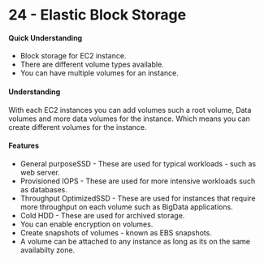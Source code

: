 # 24 - Elastic Block Storage

#### Quick Understanding

* Block storage for EC2 instance.
* There are different volume types available.
* You can have multiple volumes for an instance.

#### Understanding

With each EC2 instances you can add volumes such a root volume, Data volumes and more data volumes for the instance. Which means you can create different volumes for the instance.

#### Features

* General purposeSSD - These are used for typical workloads - such as web server.
* Provisioned IOPS - These are used for more intensive workloads such as databases.
* Throughput OptimizedSSD - These are used for instances that require more throughput on each volume such as BigData applications. 
* Cold HDD - These are used for archived storage.
* You can enable encryption on volumes.
* Create snapshots of volumes - known as EBS snapshots.
* A volume can be attached to any instance as long as its on the same availabilty zone. 









#### 









